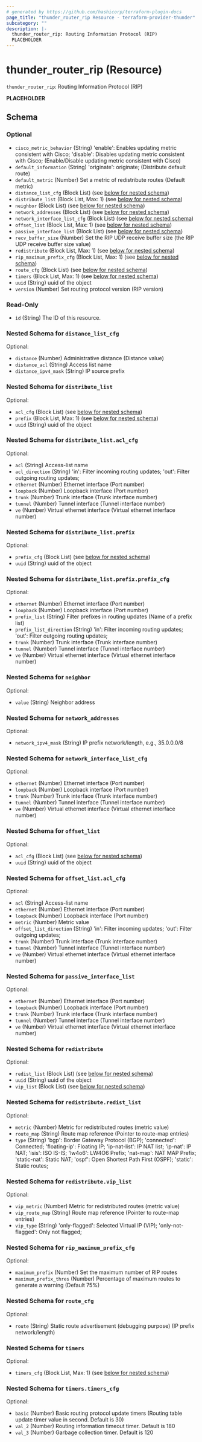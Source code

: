 ```yaml
---
# generated by https://github.com/hashicorp/terraform-plugin-docs
page_title: "thunder_router_rip Resource - terraform-provider-thunder"
subcategory: ""
description: |-
  thunder_router_rip: Routing Information Protocol (RIP)
  PLACEHOLDER
---
```


# thunder_router_rip (Resource)

`thunder_router_rip`: Routing Information Protocol (RIP)

__PLACEHOLDER__



<!-- schema generated by tfplugindocs -->
## Schema

### Optional

- `cisco_metric_behavior` (String) 'enable': Enables updating metric consistent with Cisco; 'disable': Disables updating metric consistent with Cisco;  (Enable/Disable updating metric consistent with Cisco)
- `default_information` (String) 'originate': originate;  (Distribute default route)
- `default_metric` (Number) Set a metric of redistribute routes (Default metric)
- `distance_list_cfg` (Block List) (see [below for nested schema](#nestedblock--distance_list_cfg))
- `distribute_list` (Block List, Max: 1) (see [below for nested schema](#nestedblock--distribute_list))
- `neighbor` (Block List) (see [below for nested schema](#nestedblock--neighbor))
- `network_addresses` (Block List) (see [below for nested schema](#nestedblock--network_addresses))
- `network_interface_list_cfg` (Block List) (see [below for nested schema](#nestedblock--network_interface_list_cfg))
- `offset_list` (Block List, Max: 1) (see [below for nested schema](#nestedblock--offset_list))
- `passive_interface_list` (Block List) (see [below for nested schema](#nestedblock--passive_interface_list))
- `recv_buffer_size` (Number) Set the RIP UDP receive buffer size (the RIP UDP receive buffer size value)
- `redistribute` (Block List, Max: 1) (see [below for nested schema](#nestedblock--redistribute))
- `rip_maximum_prefix_cfg` (Block List, Max: 1) (see [below for nested schema](#nestedblock--rip_maximum_prefix_cfg))
- `route_cfg` (Block List) (see [below for nested schema](#nestedblock--route_cfg))
- `timers` (Block List, Max: 1) (see [below for nested schema](#nestedblock--timers))
- `uuid` (String) uuid of the object
- `version` (Number) Set routing protocol version (RIP version)

### Read-Only

- `id` (String) The ID of this resource.

<a id="nestedblock--distance_list_cfg"></a>
### Nested Schema for `distance_list_cfg`

Optional:

- `distance` (Number) Administrative distance (Distance value)
- `distance_acl` (String) Access list name
- `distance_ipv4_mask` (String) IP source prefix


<a id="nestedblock--distribute_list"></a>
### Nested Schema for `distribute_list`

Optional:

- `acl_cfg` (Block List) (see [below for nested schema](#nestedblock--distribute_list--acl_cfg))
- `prefix` (Block List, Max: 1) (see [below for nested schema](#nestedblock--distribute_list--prefix))
- `uuid` (String) uuid of the object

<a id="nestedblock--distribute_list--acl_cfg"></a>
### Nested Schema for `distribute_list.acl_cfg`

Optional:

- `acl` (String) Access-list name
- `acl_direction` (String) 'in': Filter incoming routing updates; 'out': Filter outgoing routing updates;
- `ethernet` (Number) Ethernet interface (Port number)
- `loopback` (Number) Loopback interface (Port number)
- `trunk` (Number) Trunk interface (Trunk interface number)
- `tunnel` (Number) Tunnel interface (Tunnel interface number)
- `ve` (Number) Virtual ethernet interface (Virtual ethernet interface number)


<a id="nestedblock--distribute_list--prefix"></a>
### Nested Schema for `distribute_list.prefix`

Optional:

- `prefix_cfg` (Block List) (see [below for nested schema](#nestedblock--distribute_list--prefix--prefix_cfg))
- `uuid` (String) uuid of the object

<a id="nestedblock--distribute_list--prefix--prefix_cfg"></a>
### Nested Schema for `distribute_list.prefix.prefix_cfg`

Optional:

- `ethernet` (Number) Ethernet interface (Port number)
- `loopback` (Number) Loopback interface (Port number)
- `prefix_list` (String) Filter prefixes in routing updates (Name of a prefix list)
- `prefix_list_direction` (String) 'in': Filter incoming routing updates; 'out': Filter outgoing routing updates;
- `trunk` (Number) Trunk interface (Trunk interface number)
- `tunnel` (Number) Tunnel interface (Tunnel interface number)
- `ve` (Number) Virtual ethernet interface (Virtual ethernet interface number)




<a id="nestedblock--neighbor"></a>
### Nested Schema for `neighbor`

Optional:

- `value` (String) Neighbor address


<a id="nestedblock--network_addresses"></a>
### Nested Schema for `network_addresses`

Optional:

- `network_ipv4_mask` (String) IP prefix network/length, e.g., 35.0.0.0/8


<a id="nestedblock--network_interface_list_cfg"></a>
### Nested Schema for `network_interface_list_cfg`

Optional:

- `ethernet` (Number) Ethernet interface (Port number)
- `loopback` (Number) Loopback interface (Port number)
- `trunk` (Number) Trunk interface (Trunk interface number)
- `tunnel` (Number) Tunnel interface (Tunnel interface number)
- `ve` (Number) Virtual ethernet interface (Virtual ethernet interface number)


<a id="nestedblock--offset_list"></a>
### Nested Schema for `offset_list`

Optional:

- `acl_cfg` (Block List) (see [below for nested schema](#nestedblock--offset_list--acl_cfg))
- `uuid` (String) uuid of the object

<a id="nestedblock--offset_list--acl_cfg"></a>
### Nested Schema for `offset_list.acl_cfg`

Optional:

- `acl` (String) Access-list name
- `ethernet` (Number) Ethernet interface (Port number)
- `loopback` (Number) Loopback interface (Port number)
- `metric` (Number) Metric value
- `offset_list_direction` (String) 'in': Filter incoming updates; 'out': Filter outgoing updates;
- `trunk` (Number) Trunk interface (Trunk interface number)
- `tunnel` (Number) Tunnel interface (Tunnel interface number)
- `ve` (Number) Virtual ethernet interface (Virtual ethernet interface number)



<a id="nestedblock--passive_interface_list"></a>
### Nested Schema for `passive_interface_list`

Optional:

- `ethernet` (Number) Ethernet interface (Port number)
- `loopback` (Number) Loopback interface (Port number)
- `trunk` (Number) Trunk interface (Trunk interface number)
- `tunnel` (Number) Tunnel interface (Tunnel interface number)
- `ve` (Number) Virtual ethernet interface (Virtual ethernet interface number)


<a id="nestedblock--redistribute"></a>
### Nested Schema for `redistribute`

Optional:

- `redist_list` (Block List) (see [below for nested schema](#nestedblock--redistribute--redist_list))
- `uuid` (String) uuid of the object
- `vip_list` (Block List) (see [below for nested schema](#nestedblock--redistribute--vip_list))

<a id="nestedblock--redistribute--redist_list"></a>
### Nested Schema for `redistribute.redist_list`

Optional:

- `metric` (Number) Metric for redistributed routes (metric value)
- `route_map` (String) Route map reference (Pointer to route-map entries)
- `type` (String) 'bgp': Border Gateway Protocol (BGP); 'connected': Connected; 'floating-ip': Floating IP; 'ip-nat-list': IP NAT list; 'ip-nat': IP NAT; 'isis': ISO IS-IS; 'lw4o6': LW4O6 Prefix; 'nat-map': NAT MAP Prefix; 'static-nat': Static NAT; 'ospf': Open Shortest Path First (OSPF); 'static': Static routes;


<a id="nestedblock--redistribute--vip_list"></a>
### Nested Schema for `redistribute.vip_list`

Optional:

- `vip_metric` (Number) Metric for redistributed routes (metric value)
- `vip_route_map` (String) Route map reference (Pointer to route-map entries)
- `vip_type` (String) 'only-flagged': Selected Virtual IP (VIP); 'only-not-flagged': Only not flagged;



<a id="nestedblock--rip_maximum_prefix_cfg"></a>
### Nested Schema for `rip_maximum_prefix_cfg`

Optional:

- `maximum_prefix` (Number) Set the maximum number of RIP routes
- `maximum_prefix_thres` (Number) Percentage of maximum routes to generate a warning (Default 75%)


<a id="nestedblock--route_cfg"></a>
### Nested Schema for `route_cfg`

Optional:

- `route` (String) Static route advertisement (debugging purpose) (IP prefix network/length)


<a id="nestedblock--timers"></a>
### Nested Schema for `timers`

Optional:

- `timers_cfg` (Block List, Max: 1) (see [below for nested schema](#nestedblock--timers--timers_cfg))

<a id="nestedblock--timers--timers_cfg"></a>
### Nested Schema for `timers.timers_cfg`

Optional:

- `basic` (Number) Basic routing protocol update timers (Routing table update timer value in second. Default is 30)
- `val_2` (Number) Routing information timeout timer. Default is 180
- `val_3` (Number) Garbage collection timer. Default is 120


